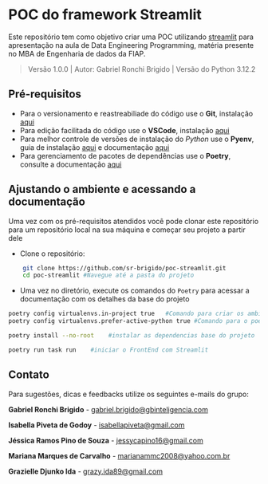 # POC do framework Streamlit
Este repositório tem como objetivo criar uma POC utilizando [streamlit](https://docs.streamlit.io/) para apresentação na aula de Data Engineering Programming, matéria presente no MBA de Engenharia de dados da FIAP.

>Versão 1.0.0 | Autor: Gabriel Ronchi Brigido | Versão do Python 3.12.2

## Pré-requisitos
- Para o versionamento e reastreabiliade do código use o **Git**, instalação [aqui](https://git-scm.com)
- Para edição facilitada do código use o **VSCode**, instalação [aqui](https://code.visualstudio.com/)
- Para melhor controle de versões de instalação do *Python* use o **Pyenv**, guia de instalação [aqui](https://www.youtube.com/watch?v=HTx18uyyHw8) e documentação [aqui](https://github.com/pyenv/pyenv)
- Para gerenciamento de pacotes de dependências use o **Poetry**, consulte a  documentação [aqui](https://python-poetry.org/docs/)

## Ajustando o ambiente e acessando a documentação

Uma vez com os pré-requisitos atendidos você pode clonar este repositório para um repositório local na sua máquina e começar seu projeto a partir dele

- Clone o repositório:

```bash
    git clone https://github.com/sr-brigido/poc-streamlit.git
    cd poc-streamlit #Navegue até a pasta do projeto
```

- Uma vez no diretório, execute os comandos do `Poetry` para acessar a documentação com os detalhes da base do projeto

```bash
poetry config virtualenvs.in-project true   #Comando para criar os ambientes virtuais dentro do projeto
poetry config virtualenvs.prefer-active-python true #Comando para o poetry identificar a versão do python utilizada do projeto
```
```bash
poetry install --no-root    #instalar as dependencias base do projeto
```
```bash
poetry run task run    #iniciar o FrontEnd com Streamlit
```

## Contato

Para sugestões, dicas e feedbacks utilize os seguintes e-mails do grupo:

**Gabriel Ronchi Brigido** - [gabriel.brigido@gbinteligencia.com](mailto:gabriel.brigido@gbinteligencia.com)

**Isabella Piveta de Godoy** - [isabellapiveta@gmail.com](mailto:isabellapiveta@gmail.com)

**Jéssica Ramos Pino de Souza** - [jessycapino16@gmail.com](mailto:jessycapino16@gmail.com)

**Mariana Marques de Carvalho** - [marianammc2008@yahoo.com.br](mailto:marianammc2008@yahoo.com.br)

**Grazielle Djunko Ida** - [grazy.ida89@gmail.com](mailto:grazy.ida89@gmail.com)
